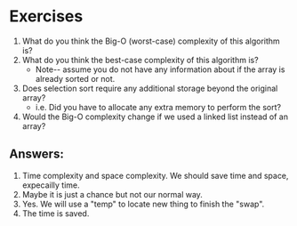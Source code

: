 # Exercises

1. What do you think the Big-O (worst-case) complexity of this algorithm is? 
2. What do you think the best-case complexity of this algorithm is? 
	- Note-- assume you do not have any information about if the array is already sorted or not.
3. Does selection sort require any additional storage beyond the original array? 
	- i.e. Did you have to allocate any extra memory to perform the sort?
5. Would the Big-O complexity change if we used a linked list instead of an array?

## Answers:

1. Time complexity and space complexity. We should save time and space, expecailly time.
2. Maybe it is just a chance but not  our normal way.
3. Yes. We will use a "temp" to locate new thing to finish the "swap".
4. The time is saved.
